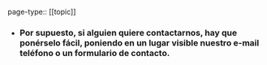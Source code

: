 page-type:: [[topic]]
- ### Por supuesto, si alguien quiere contactarnos, hay que ponérselo fácil, poniendo en un lugar visible nuestro e-mail teléfono o un formulario de contacto.




